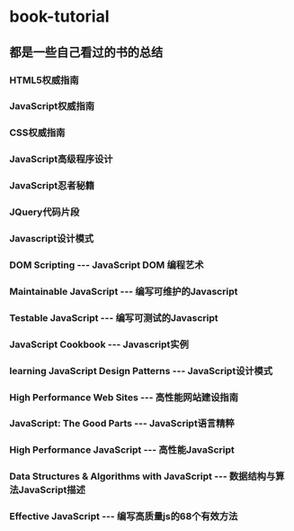 # book-tutorial
## 都是一些自己看过的书的总结

### HTML5权威指南

### JavaScript权威指南

### CSS权威指南

### JavaScript高级程序设计

### JavaScript忍者秘籍

### JQuery代码片段

### Javascript设计模式

### DOM Scripting --- JavaScript DOM 编程艺术

### Maintainable JavaScript --- 编写可维护的Javascript

### Testable JavaScript --- 编写可测试的Javascript

### JavaScript Cookbook --- Javascript实例

### learning JavaScript Design Patterns --- JavaScript设计模式

### High Performance Web Sites --- 高性能网站建设指南

### JavaScript: The Good Parts --- JavaScript语言精粹

### High Performance JavaScript --- 高性能JavaScript

### Data Structures & Algorithms with JavaScript --- 数据结构与算法JavaScript描述

### Effective JavaScript --- 编写高质量js的68个有效方法